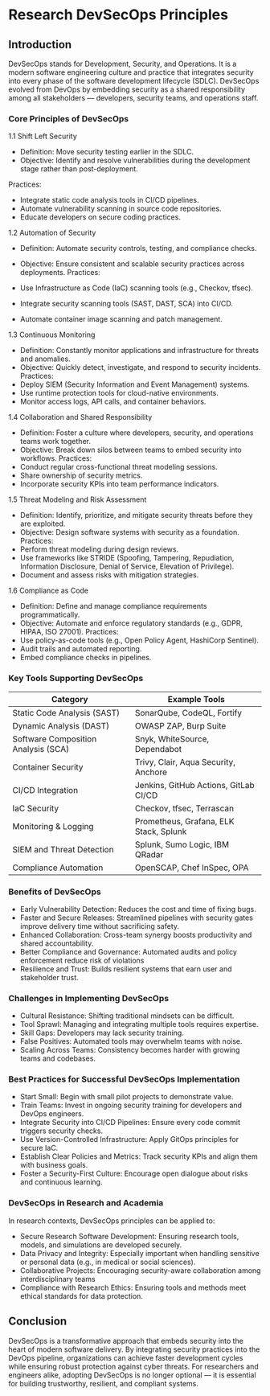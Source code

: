 # Research DevSecOps Principles

## Introduction

DevSecOps stands for Development, Security, and Operations. It is a modern software engineering culture and practice that integrates security into every phase of the software development lifecycle (SDLC). DevSecOps evolved from DevOps by embedding security as a shared responsibility among all stakeholders — developers, security teams, and operations staff.

### Core Principles of DevSecOps

1.1 Shift Left Security

- Definition: Move security testing earlier in the SDLC.
- Objective: Identify and resolve vulnerabilities during the development stage rather than post-deployment.

Practices:

- Integrate static code analysis tools in CI/CD pipelines.
- Automate vulnerability scanning in source code repositories.
- Educate developers on secure coding practices.

1.2 Automation of Security

- Definition: Automate security controls, testing, and compliance checks.
- Objective: Ensure consistent and scalable security practices across deployments.
Practices:

- Use Infrastructure as Code (IaC) scanning tools (e.g., Checkov, tfsec).
- Integrate security scanning tools (SAST, DAST, SCA) into CI/CD.
- Automate container image scanning and patch management.

1.3 Continuous Monitoring

- Definition: Constantly monitor applications and infrastructure for threats and anomalies.
- Objective: Quickly detect, investigate, and respond to security incidents.
Practices:
- Deploy SIEM (Security Information and Event Management) systems.
- Use runtime protection tools for cloud-native environments.
- Monitor access logs, API calls, and container behaviors.

1.4 Collaboration and Shared Responsibility

- Definition: Foster a culture where developers, security, and operations teams work together.
- Objective: Break down silos between teams to embed security into workflows.
Practices:
- Conduct regular cross-functional threat modeling sessions.
- Share ownership of security metrics.
- Incorporate security KPIs into team performance indicators.

1.5 Threat Modeling and Risk Assessment

- Definition: Identify, prioritize, and mitigate security threats before they are exploited.
- Objective: Design software systems with security as a foundation.
Practices:
- Perform threat modeling during design reviews.
- Use frameworks like STRIDE (Spoofing, Tampering, Repudiation, Information Disclosure, Denial of Service, Elevation of Privilege).
- Document and assess risks with mitigation strategies.

1.6 Compliance as Code

- Definition: Define and manage compliance requirements programmatically.
- Objective: Automate and enforce regulatory standards (e.g., GDPR, HIPAA, ISO 27001).
Practices:
- Use policy-as-code tools (e.g., Open Policy Agent, HashiCorp Sentinel).
- Audit trails and automated reporting.
- Embed compliance checks in pipelines.

### Key Tools Supporting DevSecOps

| **Category**                        | **Example Tools**                      |
| ----------------------------------- | -------------------------------------- |
| Static Code Analysis (SAST)         | SonarQube, CodeQL, Fortify             |
| Dynamic Analysis (DAST)             | OWASP ZAP, Burp Suite                  |
| Software Composition Analysis (SCA) | Snyk, WhiteSource, Dependabot          |
| Container Security                  | Trivy, Clair, Aqua Security, Anchore   |
| CI/CD Integration                   | Jenkins, GitHub Actions, GitLab CI/CD  |
| IaC Security                        | Checkov, tfsec, Terrascan              |
| Monitoring & Logging                | Prometheus, Grafana, ELK Stack, Splunk |
| SIEM and Threat Detection           | Splunk, Sumo Logic, IBM QRadar         |
| Compliance Automation               | OpenSCAP, Chef InSpec, OPA             |

### Benefits of DevSecOps

- Early Vulnerability Detection: Reduces the cost and time of fixing bugs.
- Faster and Secure Releases: Streamlined pipelines with security gates improve delivery time without sacrificing safety.
- Enhanced Collaboration: Cross-team synergy boosts productivity and shared accountability.
- Better Compliance and Governance: Automated audits and policy enforcement reduce risk of violations
- Resilience and Trust: Builds resilient systems that earn user and stakeholder trust.

### Challenges in Implementing DevSecOps

- Cultural Resistance: Shifting traditional mindsets can be difficult.
- Tool Sprawl: Managing and integrating multiple tools requires expertise.
- Skill Gaps: Developers may lack security training.
- False Positives: Automated tools may overwhelm teams with noise.
- Scaling Across Teams: Consistency becomes harder with growing teams and codebases.

### Best Practices for Successful DevSecOps Implementation

- Start Small: Begin with small pilot projects to demonstrate value.
- Train Teams: Invest in ongoing security training for developers and DevOps engineers.
- Integrate Security into CI/CD Pipelines: Ensure every code commit triggers security checks.
- Use Version-Controlled Infrastructure: Apply GitOps principles for secure IaC.
- Establish Clear Policies and Metrics: Track security KPIs and align them with business goals.
- Foster a Security-First Culture: Encourage open dialogue about risks and continuous learning.

### DevSecOps in Research and Academia

In research contexts, DevSecOps principles can be applied to:

- Secure Research Software Development: Ensuring research tools, models, and simulations are developed securely.
- Data Privacy and Integrity: Especially important when handling sensitive or personal data (e.g., in medical or social sciences).
- Collaborative Projects: Encouraging security-aware collaboration among interdisciplinary teams
- Compliance with Research Ethics: Ensuring tools and methods meet ethical standards for data protection.

## Conclusion

DevSecOps is a transformative approach that embeds security into the heart of modern software delivery. By integrating security practices into the DevOps pipeline, organizations can achieve faster development cycles while ensuring robust protection against cyber threats. For researchers and engineers alike, adopting DevSecOps is no longer optional — it is essential for building trustworthy, resilient, and compliant systems.
